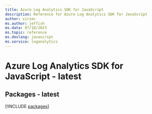```yaml
---
title: Azure Log Analytics SDK for JavaScript
description: Reference for Azure Log Analytics SDK for JavaScript
author: xirzec
ms.author: jeffish
ms.data: 07/18/2023
ms.topic: reference
ms.devlang: javascript
ms.service: loganalytics
---
```

# Azure Log Analytics SDK for JavaScript - latest
## Packages - latest
[!INCLUDE [packages](log-analytics-index.md)]
